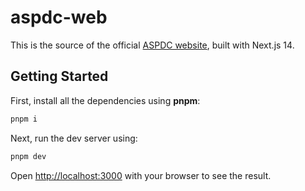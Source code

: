 # aspdc-web

This is the source of the official [ASPDC website](https://aspdc.vercel.app), built with Next.js 14.

## Getting Started

First, install all the dependencies using **pnpm**:

```bash
pnpm i
```

Next, run the dev server using:
```bash
pnpm dev
```

Open [http://localhost:3000](http://localhost:3000) with your browser to see the result.
